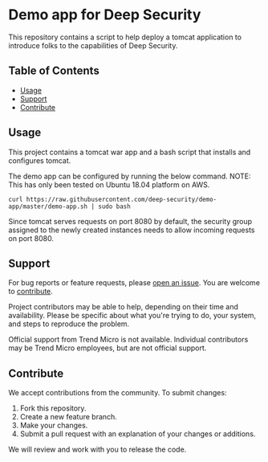 # Demo app for Deep Security

This repository contains a script to help deploy a tomcat application to introduce folks to the capabilities of Deep Security.

## Table of Contents

* [Usage](#usage)
* [Support](#support)
* [Contribute](#contribute)

## Usage

This project contains a tomcat war app and a bash script that installs and configures tomcat.

The demo app can be configured by running the below command.
NOTE: This has only been tested on Ubuntu 18.04 platform on AWS.

```
curl https://raw.githubusercontent.com/deep-security/demo-app/master/demo-app.sh | sudo bash
```

Since tomcat serves requests on port 8080 by default, the security group assigned to the newly created instances needs to allow incoming requests on port 8080.

## Support

For bug reports or feature requests, please [open an issue](../issues). You are welcome to [contribute](#contribute).

Project contributors may be able to help, depending on their time and availability. Please be specific about what you're trying to do, your system, and steps to reproduce the problem.

Official support from Trend Micro is not available. Individual contributors may be Trend Micro employees, but are not official support.

## Contribute

We accept contributions from the community. To submit changes:

1. Fork this repository.
2. Create a new feature branch.
3. Make your changes.
4. Submit a pull request with an explanation of your changes or additions.

We will review and work with you to release the code.
